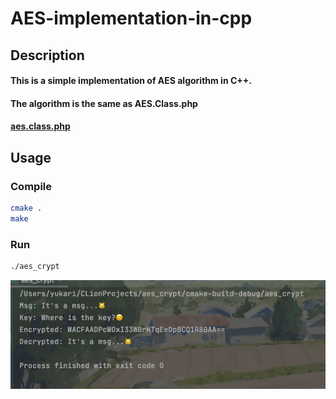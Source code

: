 # AES-implementation-in-cpp
## Description
#### This is a simple implementation of AES algorithm in C++.
#### The algorithm is the same as AES.Class.php
#### [aes.class.php](https://gist.github.com/chrisns/3992815#file-aes-class-php)

## Usage
### Compile
```bash
cmake .
make
```
### Run
```bash
./aes_crypt
```
![img](img.png)
